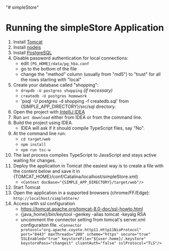 "# simpleStore"

 Running the simpleStore Application
 ===============================

 1. Install [Tomcat](http://tomcat.apache.org/)
 1. Install [nodejs](https://nodejs.org/)
 1. Install [PostgreSQL](http://postgresql.org/)
 1. Disable password authentication for local connections:
 	* edit `{PG_HOME}/data/pg_hba.conf`
 	* go to the bottom of the file
 	* change the "method" column (usually from "md5") to "trust" for all the rows
 starting with "local"
 1. Create your database called "shopping":
 	* `dropdb -U postgres shopping` _(if necessary)_
 	* `createdb -U postgres homework`
 	* 'psql -U postgres -d shopping -f createdb.sql' from {SIMPLE_APP_DIRECTORY}/src/sql directory.
 1. Open the project with [IntelliJ IDEA](https://www.jetbrains.com/idea/)
 1. Run `ant download` either from IDEA or from the command line.
 1. Build the project using IDEA.
 	* IDEA will ask if it should compile TypeScript files, say "No".
 1. At the command line run:
 	* `cd target/web`
 	* `npm install`
 	* `npm run tsc-w`
 1. The last process compiles TypeScript to JavaScript and stays active waiting
 for changes.
 1. Deploy the application in Tomcat (the easiest way is to create a file with the
 content below and save it in {TOMCAT_HOME}/conf/Catalina/localhost/simpleStore.xml)
 	* `<Context docBase="{SIMPLE_APP_DIRECTORY}/target/web"/>`
 1. Start Tomcat
 1. Open the application in a supported browsers (chrome/FF/Edge): `http://localhost/simpleStore/`
 1. Access with ssl configuration
 	* https://tomcat.apache.org/tomcat-8.0-doc/ssl-howto.html
 	* {java_home}/bin/keytool -genkey -alias tomcat -keyalg RSA
 	* uncomment the connector setting from tomcat's server.xml configuraiton file.
 	  `<Connector protocol="org.apache.coyote.http11.Http11NioProtocol"
 			   port="8443" maxThreads="200"
 			   scheme="https" secure="true" SSLEnabled="true"
 			   keystoreFile="${user.home}/.keystore" keystorePass="changeit"
 			   clientAuth="false" sslProtocol="TLS"/>`
